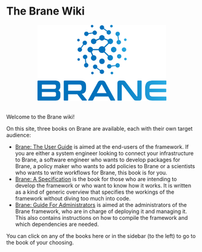 # The Brane Wiki

<div align="center"><img src="./assets/img/brane_logo.png" alt="Brane logo" style="height: 200px;"/></div>
<br>

Welcome to the Brane wiki!

On this site, three books on Brane are available, each with their own target audience:
- [Brane: The User Guide](./user-guide.html) is aimed at the end-users of the framework. If you are either a system engineer looking to connect your infrastructure to Brane, a software engineer who wants to develop packages for Brane, a policy maker who wants to add policies to Brane or a scientists who wants to write workflows for Brane, this book is for you.
- [Brane: A Specification](./specification.html) is the book for those who are intending to develop the framework or who want to know how it works. It is written as a kind of generic overview that specifies the workings of the framework without diving too much into code.
- [Brane: Guide For Administrators](./admins.html) is aimed at the administrators of the Brane framework, who are in charge of deploying it and managing it. This also contains instructions on how to compile the framework and which dependencies are needed.

You can click on any of the books here or in the sidebar (to the left) to go to the book of your choosing.

